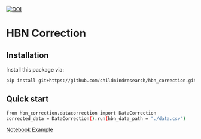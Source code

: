 [![DOI](https://zenodo.org/badge/657341621.svg)](https://zenodo.org/doi/10.5281/zenodo.10383685)

# HBN Correction

## Installation 
Install this package via:
```sh
pip install git+https://github.com/childmindresearch/hbn_correction.git
```

## Quick start
```sh
from hbn_correction.datacorrection import DataCorrection
corrected_data = DataCorrection().run(hbn_data_path = "./data.csv")
```
[Notebook Example](https://github.com/childmindresearch/hbn_correction/blob/main/examples/run_data_correction.ipynb)
